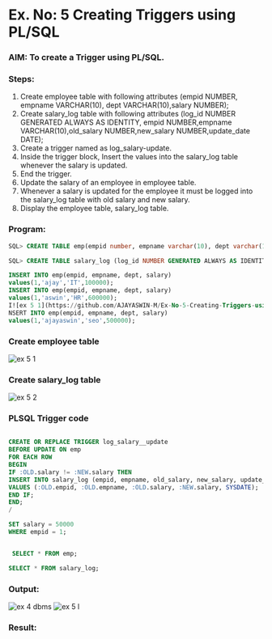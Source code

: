 # Ex. No: 5 Creating Triggers using PL/SQL

### AIM: To create a Trigger using PL/SQL.

### Steps:
1. Create employee table with following attributes (empid NUMBER, empname VARCHAR(10), dept VARCHAR(10),salary NUMBER);
2. Create salary_log table with following attributes (log_id NUMBER GENERATED ALWAYS AS IDENTITY, empid NUMBER,empname VARCHAR(10),old_salary NUMBER,new_salary NUMBER,update_date DATE);
3. Create a trigger named as log_salary-update.
4. Inside the trigger block, Insert the values into the salary_log table whenever the salary is updated.
5. End the trigger.
6. Update the salary of an employee in employee table.
7. Whenever a salary is updated for the employee it must be logged into the salary_log table with old salary and new salary.
8. Display the employee table, salary_log table.

### Program:
```sql
SQL> CREATE TABLE emp(empid number, empname varchar(10), dept varchar(10),salary number);

SQL> CREATE TABLE salary_log (log_id NUMBER GENERATED ALWAYS AS IDENTITY, empid NUMBER, empname VARCHAR2(10), old_salary NUMBER, new_salary NUMBER, update_date DATE);

INSERT INTO emp(empid, empname, dept, salary)
values(1,'ajay','IT',100000);
INSERT INTO emp(empid, empname, dept, salary)
values(1,'aswin','HR',600000);
I![ex 5 1](https://github.com/AJAYASWIN-M/Ex-No-5-Creating-Triggers-using-PL-SQL/assets/118679692/d212b0a0-740e-4d2c-9119-136454834228)
NSERT INTO emp(empid, empname, dept, salary)
values(1,'ajayaswin','seo',500000);
```
### Create employee table
![ex 5 1](https://github.com/AJAYASWIN-M/Ex-No-5-Creating-Triggers-using-PL-SQL/assets/118679692/7fcadf5c-654f-4961-8b68-f07767949fb6)

### Create salary_log table
![ex 5 2](https://github.com/AJAYASWIN-M/Ex-No-5-Creating-Triggers-using-PL-SQL/assets/118679692/e6d9c43b-5f24-439a-bed3-40bf8c5713e8)

### PLSQL Trigger code
```sql

CREATE OR REPLACE TRIGGER log_salary__update
BEFORE UPDATE ON emp
FOR EACH ROW
BEGIN
IF :OLD.salary != :NEW.salary THEN
INSERT INTO salary_log (empid, empname, old_salary, new_salary, update_date)
VALUES (:OLD.empid, :OLD.empname, :OLD.salary, :NEW.salary, SYSDATE);
END IF;
END;
/

SET salary = 50000
WHERE empid = 1;


 SELECT * FROM emp;

SELECT * FROM salary_log;
```

### Output:
![ex 4 dbms](https://github.com/AJAYASWIN-M/Ex-No-5-Creating-Triggers-using-PL-SQL/assets/118679692/eca999ae-65eb-4b2c-af80-d5ac6a05eaef)
![ex 5 l](https://github.com/AJAYASWIN-M/Ex-No-5-Creating-Triggers-using-PL-SQL/assets/118679692/69ef49ba-9c14-4f18-9968-6cbf007a63d0)


### Result:
